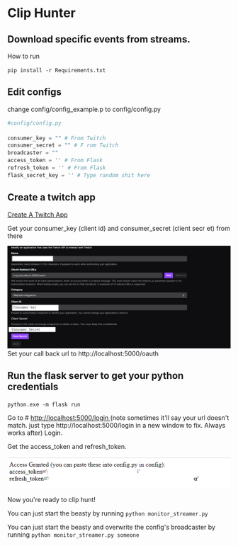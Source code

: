 # Clip Hunter
## Download specific events from streams. 

How to run

`pip install -r Requirements.txt`


## Edit configs

change config/config_example.p to config/config.py

```python
#config/config.py

consumer_key = "" # From Twitch
consumer_secret = "" # F rom Twitch
broadcaster = "" 
access_token = '' # From Flask
refresh_token = '' # From Flask
flask_secret_key = '' # Type random shit here

```

## Create a twitch app

[Create A Twitch App](https://dev.twitch.tv/console/apps/create)


Get your consumer_key (client id) and consumer_secret (client secr
et) from there

![img_twitch_config.png](image_twitch_config.png)
Set your call back url to http://localhost:5000/oauth

## Run the flask server to get your python credentials

`python.exe -m flask run`

Go to # [http://localhost:5000/login ](http://localhost:5000/oauth)
(note sometimes it'll say your url doesn't match. just type http://localhost:5000/login in a new window to fix. Always works after)
Login.

Get the access_token and refresh_token.

![image_flask.png](image_flask.png)


Now you're ready to clip hunt!


You can just start the beasty by running `python monitor_streamer.py`



You can just start the beasty and overwrite the config's broadcaster by running `python monitor_streamer.py someone`

